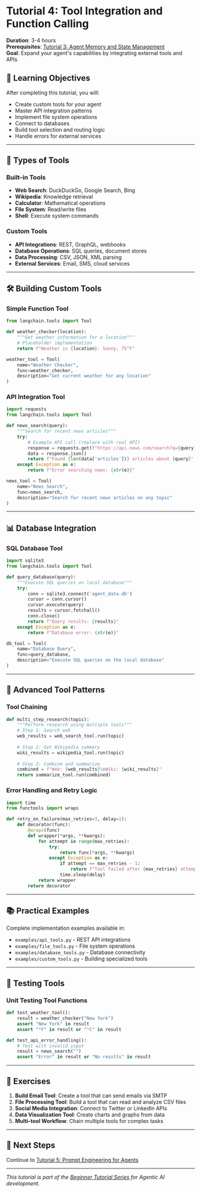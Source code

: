 # Tutorial 4: Tool Integration and Function Calling

**Duration**: 3-4 hours  
**Prerequisites**: [Tutorial 3: Agent Memory and State Management](../03-memory-and-state/)  
**Goal**: Expand your agent's capabilities by integrating external tools and APIs

## 🎯 Learning Objectives

After completing this tutorial, you will:
- Create custom tools for your agent
- Master API integration patterns
- Implement file system operations
- Connect to databases
- Build tool selection and routing logic
- Handle errors for external services

---

## 🧰 Types of Tools

### Built-in Tools
- **Web Search**: DuckDuckGo, Google Search, Bing
- **Wikipedia**: Knowledge retrieval
- **Calculator**: Mathematical operations
- **File System**: Read/write files
- **Shell**: Execute system commands

### Custom Tools
- **API Integrations**: REST, GraphQL, webhooks
- **Database Operations**: SQL queries, document stores
- **Data Processing**: CSV, JSON, XML parsing
- **External Services**: Email, SMS, cloud services

---

## 🛠️ Building Custom Tools

### Simple Function Tool

```python
from langchain.tools import Tool

def weather_checker(location):
    """Get weather information for a location"""
    # Placeholder implementation
    return f"Weather in {location}: Sunny, 75°F"

weather_tool = Tool(
    name="Weather Checker",
    func=weather_checker,
    description="Get current weather for any location"
)
```

### API Integration Tool

```python
import requests
from langchain.tools import Tool

def news_search(query):
    """Search for recent news articles"""
    try:
        # Example API call (replace with real API)
        response = requests.get(f"https://api.news.com/search?q={query}")
        data = response.json()
        return f"Found {len(data['articles'])} articles about {query}"
    except Exception as e:
        return f"Error searching news: {str(e)}"

news_tool = Tool(
    name="News Search",
    func=news_search,
    description="Search for recent news articles on any topic"
)
```

---

## 📊 Database Integration

### SQL Database Tool

```python
import sqlite3
from langchain.tools import Tool

def query_database(query):
    """Execute SQL queries on local database"""
    try:
        conn = sqlite3.connect('agent_data.db')
        cursor = conn.cursor()
        cursor.execute(query)
        results = cursor.fetchall()
        conn.close()
        return f"Query results: {results}"
    except Exception as e:
        return f"Database error: {str(e)}"

db_tool = Tool(
    name="Database Query",
    func=query_database,
    description="Execute SQL queries on the local database"
)
```

---

## 🔧 Advanced Tool Patterns

### Tool Chaining
```python
def multi_step_research(topic):
    """Perform research using multiple tools"""
    # Step 1: Search web
    web_results = web_search_tool.run(topic)
    
    # Step 2: Get Wikipedia summary
    wiki_results = wikipedia_tool.run(topic)
    
    # Step 3: Combine and summarize
    combined = f"Web: {web_results}\nWiki: {wiki_results}"
    return summarize_tool.run(combined)
```

### Error Handling and Retry Logic
```python
import time
from functools import wraps

def retry_on_failure(max_retries=3, delay=1):
    def decorator(func):
        @wraps(func)
        def wrapper(*args, **kwargs):
            for attempt in range(max_retries):
                try:
                    return func(*args, **kwargs)
                except Exception as e:
                    if attempt == max_retries - 1:
                        return f"Tool failed after {max_retries} attempts: {str(e)}"
                    time.sleep(delay)
            return wrapper
        return decorator
```

---

## 📚 Practical Examples

Complete implementation examples available in:
- `examples/api_tools.py` - REST API integrations
- `examples/file_tools.py` - File system operations
- `examples/database_tools.py` - Database connectivity
- `examples/custom_tools.py` - Building specialized tools

---

## 🧪 Testing Tools

### Unit Testing Tool Functions
```python
def test_weather_tool():
    result = weather_checker("New York")
    assert "New York" in result
    assert "°F" in result or "°C" in result

def test_api_error_handling():
    # Test with invalid input
    result = news_search("")
    assert "Error" in result or "No results" in result
```

---

## 🎯 Exercises

1. **Build Email Tool**: Create a tool that can send emails via SMTP
2. **File Processing Tool**: Build a tool that can read and analyze CSV files
3. **Social Media Integration**: Connect to Twitter or LinkedIn APIs
4. **Data Visualization Tool**: Create charts and graphs from data
5. **Multi-tool Workflow**: Chain multiple tools for complex tasks

---

## 🚀 Next Steps

Continue to [Tutorial 5: Prompt Engineering for Agents](../05-prompt-engineering/)

---

*This tutorial is part of the [Beginner Tutorial Series](../) for Agentic AI development.*